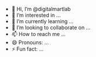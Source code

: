 - 👋 Hi, I’m @digitalmartlab
- 👀 I’m interested in ...
- 🌱 I’m currently learning ...
- 💞️ I’m looking to collaborate on ...
- 📫 How to reach me ...
- 😄 Pronouns: ...
- ⚡ Fun fact: ...

<!---
digitalmartlab/digitalmartlab is a ✨ special ✨ repository because its `README.md` (this file) appears on your GitHub profile.
You can click the Preview link to take a look at your changes.
--->
